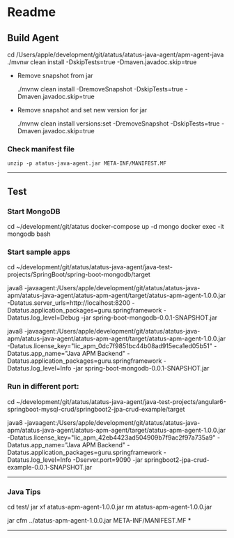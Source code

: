 # Readme

## Build Agent

cd /Users/apple/development/git/atatus/atatus-java-agent/apm-agent-java
./mvnw clean install -DskipTests=true -Dmaven.javadoc.skip=true

* Remove snapshot from jar

    ./mvnw clean install -DremoveSnapshot -DskipTests=true -Dmaven.javadoc.skip=true

* Remove snapshot and set new version for jar

    ./mvnw clean install versions:set -DremoveSnapshot -DskipTests=true -Dmaven.javadoc.skip=true

### Check manifest file

    unzip -p atatus-java-agent.jar META-INF/MANIFEST.MF

--------------------------------------------------------------------------------

## Test

### Start MongoDB

cd ~/development/git/atatus
docker-compose up -d mongo
docker exec -it mongodb bash


### Start sample apps

cd ~/development/git/atatus/atatus-java-agent/java-test-projects/SpringBoot/spring-boot-mongodb/target

java8 -javaagent:/Users/apple/development/git/atatus/atatus-java-apm/atatus-java-agent/atatus-apm-agent/target/atatus-apm-agent-1.0.0.jar -Datatus.server_urls=http://localhost:8200  -Datatus.application_packages=guru.springframework -Datatus.log_level=Debug -jar spring-boot-mongodb-0.0.1-SNAPSHOT.jar

java8 -javaagent:/Users/apple/development/git/atatus/atatus-java-apm/atatus-java-agent/atatus-apm-agent/target/atatus-apm-agent-1.0.0.jar -Datatus.license_key="lic_apm_0dc7f9851bc44b08ad915eca1ed05b51" -Datatus.app_name="Java APM Backend"  -Datatus.application_packages=guru.springframework -Datatus.log_level=Info -jar spring-boot-mongodb-0.0.1-SNAPSHOT.jar

### Run in different port:

cd ~/development/git/atatus/atatus-java-agent/java-test-projects/angular6-springboot-mysql-crud/springboot2-jpa-crud-example/target

java8 -javaagent:/Users/apple/development/git/atatus/atatus-java-apm/atatus-java-agent/atatus-apm-agent/target/atatus-apm-agent-1.0.0.jar -Datatus.license_key="lic_apm_42eb4423ad504909b7f9ac2f97a735a9" -Datatus.app_name="Java APM Backend"  -Datatus.application_packages=guru.springframework -Datatus.log_level=Info -Dserver.port=9090 -jar springboot2-jpa-crud-example-0.0.1-SNAPSHOT.jar


--------------------------------------------------------------------------------

### Java Tips

cd test/
jar xf atatus-apm-agent-1.0.0.jar
rm atatus-apm-agent-1.0.0.jar

jar cfm ../atatus-apm-agent-1.0.0.jar META-INF/MANIFEST.MF *

--------------------------------------------------------------------------------

